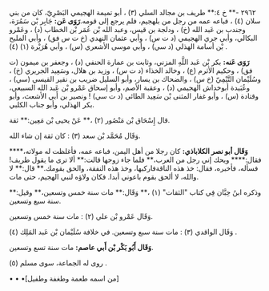 ٢٩٦٢ -** خ ٤:** طريف بن مجالد السلي (٣) ، أبو تميمة الهجيمي البَصْرِيّ، كان من بني سلان (٤) ، فباعه عمه من رجل من بلهجيم، فلم يرجع إلى قومه.**رَوَى عَن:** جَابِر بْن سَمُرَة، وجندب بن عَبد الله (خ) ، ودلجة بن قيس، وعبد الله بْن عُمَر بْن الخطاب (د) ، وعَمْرو البكالي، وأبي جري الهجيمي (د ت س) ، وأبي عثمان النهدي (خ ت س فق) ، وأبي المليح بْن أسامة الهذلي (د سي) ، وأبي موسى الأشعري (س) ، وأبي هُرَيْرة (١) (٤) .

**رَوَى عَنه:** بكر بْن عَبد اللَّهِ المزني، وثابت بن عمارة الحنفي (د) ، وجعفر بن ميمون (ت فق) ، وحكيم الأثرم (ع) ، وخالد الخذاء (د ت س) ، وزيد بن هلال، وسَعِيد الجريري (خ) ، وسُلَيْمان التَّيْمِيّ (خ س) ، والضحاك بن يسار، وأبو السليل ضريب بن نقير القيسي (سي) ، وعُبَيدة أبوخداش الهجيمي (د) ، وعقبة الأصم، وأبو إسحاق عَمْرو بْن عَبد الله السبيعي، وقتادة (س) ، وأبو غفار المثنى بْن سَعِيد الطائي (د ت سي) ! ونصير بن أَبي الأشعث، وأبو بكر الهذلي، وأبو جناب الكلبي.

قال إِسْحَاق بْن مَنْصُور (٢) ،** عَنْ يحيى بْن مَعِين:** ثقة.

وَقَال مُحَمَّد بْن سعد (٣) : كان ثقة إن شاء الله.

**وَقَال أبو نصر الكلاباذي:** كان رجلا من أهل اليمن، فباعه عمه، فأغلظت له مولاته،**** فقال:**** ويحك إني رجل من العرب،** فلما جاء زوجها قالت:** ألا ترى ما يقول طريف! فسأله، فأخبره، فقال: خذ هذه الناقةفاركبها، وخذ هذه النفقة، والحق بقومك.** قال:** لا والله، لا ألحق بقوم باعوني أبدا. فكان ولاؤه لنبي الهجيم، حتى مات.

وذكره ابنُ حِبَّان فِي كتاب "الثقات" (١) ،** وَقَال:** مات سنة خمس وتسعين،** وقيل:** سنة سبع وتسعين.

وَقَال عَمْرو بْن علي (٢) : مات سنة خمس وتسعين.

وَقَال الواقدي (٣) : مات سنة سبع وتسعين. في خلافة سُلَيْمان بْن عَبد المَلِك (٤) .

**وَقَال أَبُو بَكْر بْن أَبي عاصم:** مات سنة تسع وتسعين.

روى له الجماعة، سوى مسلم (٥) .

• • •[من اسمه طعمة وطغفة وطفيل]